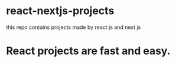 # react-nextjs-projects
this repo contains projects made by react js and next js 
<h1> React projects are fast and easy.</h1>

